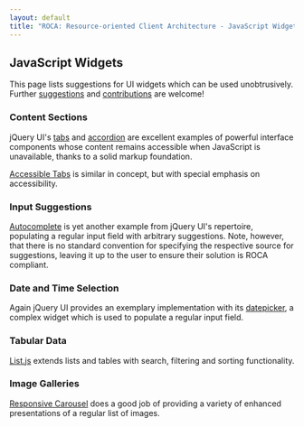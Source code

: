 ```yaml
---
layout: default
title: "ROCA: Resource-oriented Client Architecture - JavaScript Widgets"
---
```


JavaScript Widgets
------------------

This page lists suggestions for UI widgets which can be used unobtrusively.
Further [suggestions](discussion.html) and
[contributions](https://github.com/innoq/ROCA) are welcome!

### Content Sections

jQuery UI's [tabs](http://jqueryui.com/tabs/) and
[accordion](http://jqueryui.com/accordion/) are excellent examples of powerful
interface components whose content remains accessible when JavaScript is
unavailable, thanks to a solid markup foundation.

[Accessible Tabs](https://github.com/ginader/Accessible-Tabs) is similar in
concept, but with special emphasis on accessibility.

### Input Suggestions

[Autocomplete](http://jqueryui.com/autocomplete/) is yet another example from
jQuery UI's repertoire, populating a regular input field with arbitrary
suggestions. Note, however, that there is no standard convention for specifying
the respective source for suggestions, leaving it up to the user to ensure their
solution is ROCA compliant.

### Date and Time Selection

Again jQuery UI provides an exemplary implementation with its
[datepicker](http://jqueryui.com/datepicker/), a complex widget which is used to
populate a regular input field.

### Tabular Data

[List.js](http://listjs.com) extends lists and tables with search, filtering and
sorting functionality.

### Image Galleries

[Responsive Carousel](https://github.com/filamentgroup/responsive-carousel)
does a good job of providing a variety of enhanced presentations of a regular
list of images.
